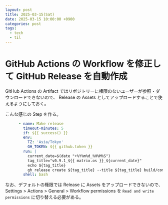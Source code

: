 ```yaml
---
layout: post
title: 2025-03-15(Sat)
date: 2025-03-15 10:00:00 +0900
categories: post
tags:
  - tech
  - til
---
```

# GitHub Actions の Workflow を修正して GitHub Release を自動作成
GitHub Actions の Artifact ではリポジトリーに権限のないユーザーが参照・ダウンロードできないので、
Release の Assets としてアップロードすることで使えるようにしておく。

こんな感じの Step を作る。

```yaml
      - name: Make release
        timeout-minutes: 5
        if: ${{ success() }}
        env:
          TZ: 'Asia/Tokyo'
          GH_TOKEN: ${{ github.token }}
        run: |
          current_date=$(date "+%Y%m%d_%H%M%S")
          tag_title="v0.9.1_${{ matrix.os }}_${current_date}"
          echo ${tag_title}
          gh release create ${tag_title} --title ${tag_title} build/compose/jars/*.jar
        shell: bash
```

なお、デフォルトの権限では Release に Assets をアップロードできないので、
Settings > Actions > General > Workflow permissions を `Read and write permissions` に切り替える必要がある。
